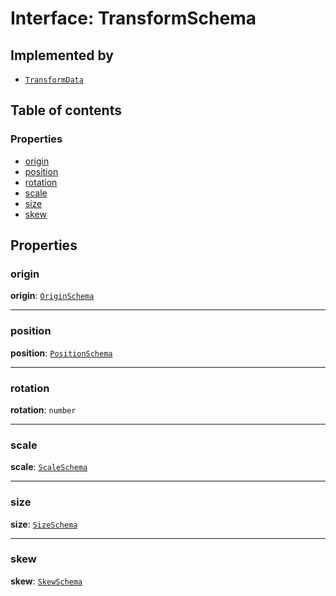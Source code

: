 # Interface: TransformSchema

## Implemented by

* [`TransformData`](/en/auto-docs/free-layout-editor/classes/TransformData-1.md)

## Table of contents

### Properties

* [origin](/en/auto-docs/free-layout-editor/interfaces/TransformSchema-1.md#origin)
* [position](/en/auto-docs/free-layout-editor/interfaces/TransformSchema-1.md#position)
* [rotation](/en/auto-docs/free-layout-editor/interfaces/TransformSchema-1.md#rotation)
* [scale](/en/auto-docs/free-layout-editor/interfaces/TransformSchema-1.md#scale)
* [size](/en/auto-docs/free-layout-editor/interfaces/TransformSchema-1.md#size)
* [skew](/en/auto-docs/free-layout-editor/interfaces/TransformSchema-1.md#skew)

## Properties

### origin

**origin**: [`OriginSchema`](/en/auto-docs/free-layout-editor/interfaces/OriginSchema.md)

***

### position

**position**: [`PositionSchema`](/en/auto-docs/free-layout-editor/interfaces/PositionSchema.md)

***

### rotation

**rotation**: `number`

***

### scale

**scale**: [`ScaleSchema`](/en/auto-docs/free-layout-editor/interfaces/ScaleSchema.md)

***

### size

**size**: [`SizeSchema`](/en/auto-docs/free-layout-editor/interfaces/SizeSchema-1.md)

***

### skew

**skew**: [`SkewSchema`](/en/auto-docs/free-layout-editor/interfaces/SkewSchema.md)
